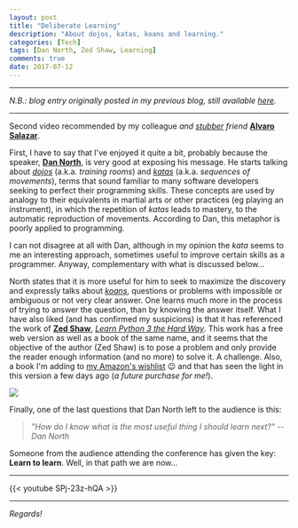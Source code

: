 ```yaml
---
layout: post
title: "Deliberate Learning"
description: "About dojos, katas, koans and learning."
categories: [Tech]
tags: [Dan North, Zed Shaw, Learning]
comments: true
date: 2017-07-12
---
```


***
_N.B.: blog entry originally posted in my previous blog, still available [here](https://estraviz.github.io/estraviz2017/profession%20and%20career/Deliberate-Learning/)._
***

Second video recommended by my colleague _and [stubber](https://www.stubhub.com/about-us/) friend_ [**Alvaro Salazar**](https://twitter.com/xala3pa).

First, I have to say that I've enjoyed it quite a bit, probably because the speaker, [**Dan North**](https://dannorth.net/about/), is very good at exposing his message. He starts talking about [_dojos_](https://es.wikipedia.org/wiki/D%C5%8Dj%C5%8D) (a.k.a. _training rooms_) and [_katas_](https://es.wikipedia.org/wiki/Kata) (a.k.a. _sequences of movements_), terms that sound familiar to many software developers seeking to perfect their programming skills. These concepts are used by analogy to their equivalents in martial arts or other practices (eg playing an instrument), in which the repetition of _katas_ leads to mastery, to the automatic reproduction of movements. According to Dan, this metaphor is poorly applied to programming.

I can not disagree at all with Dan, although in my opinion the _kata_ seems to me an interesting approach, sometimes useful to improve certain skills as a programmer. Anyway, complementary with what is discussed below...

North states that it is more useful for him to seek to maximize the discovery and expressly talks about [_koans_](https://es.wikipedia.org/wiki/K%C5%8Dan), questions or problems with impossible or ambiguous or not very clear answer. One learns much more in the process of trying to answer the question, than by knowing the answer itself. What I have also liked (and has confirmed my suspicions) is that it has referenced the work of [**Zed Shaw**](https://zedshaw.com/about/), [_Learn Python 3 the Hard Way_](https://learnpythonthehardway.org/). This work has a free web version as well as a book of the same name, and it seems that the objective of the author (Zed Shaw) is to pose a problem and only provide the reader enough information (and no more) to solve it. A challenge. Also, a book I'm adding to [my Amazon's wishlist](http://www.amazon.es/registry/wishlist/2LHNCDY7WK8TK/ref=cm_sw_r_tw_ws_x_6kRzzbNJCSKRH) 😉 and that has seen the light in this version a few days ago (_a future purchase for me!_).

![](/images/learn-python-3-the-hard-way.jpg)

Finally, one of the last questions that Dan North left to the audience is this:

> _"How do I know what is the most useful thing I should learn next?" --Dan North_

Someone from the audience attending the conference has given the key: **Learn to learn**. Well, in that path we are now...

***
{{< youtube SPj-23z-hQA >}}
***

_Regards!_
